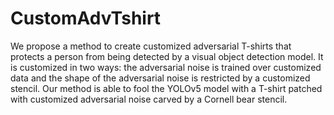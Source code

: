 # CustomAdvTshirt

We propose a method to create customized adversarial T-shirts that protects a person from being detected by a visual object detection model. It is customized in two ways: the adversarial noise is trained over customized data and the shape of the adversarial noise is restricted by a customized stencil. Our method is able to fool the YOLOv5 model with a T-shirt patched with customized adversarial noise carved by a Cornell bear stencil.
